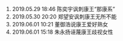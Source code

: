 1. 2019.05.29 18:46 陈奕宇讽刺康王“那康系”
2. 2019.05.30 20:20 郑望安讽刺康王无所不能
3. 2019.06.01 10:21 董御浩说康王爱好熟女
4. 2019.06.01 15:18 朱永扬诬蔑康王歧视女性
